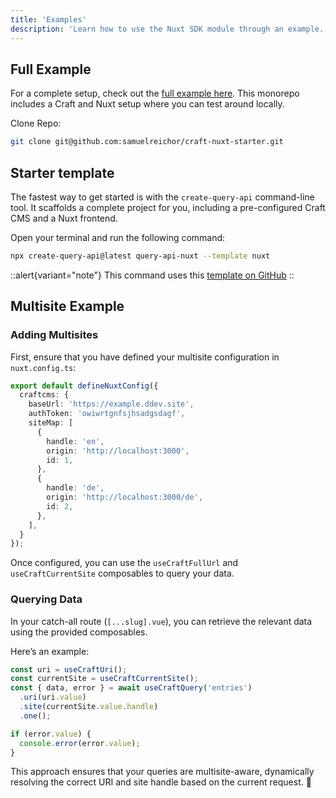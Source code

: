 ```yaml
---
title: 'Examples'
description: 'Learn how to use the Nuxt SDK module through an example.'
---
```


## Full Example

For a complete setup, check out the [full example here](https://github.com/samuelreichor/craft-nuxt-starter). 
This monorepo includes a Craft and Nuxt setup where you can test around locally.

Clone Repo: 

```bash
git clone git@github.com:samuelreichor/craft-nuxt-starter.git
```

## Starter template

The fastest way to get started is with the `create-query-api` command-line tool. It scaffolds a complete project for you, including a pre-configured Craft CMS and a Nuxt frontend.

Open your terminal and run the following command:

```bash
npx create-query-api@latest query-api-nuxt --template nuxt
```

::alert{variant="note"}
This command uses this [template on GitHub](https://github.com/samuelreichor/query-api-craft-starter/tree/examples/nuxt)
::

## Multisite Example

### Adding Multisites

First, ensure that you have defined your multisite configuration in `nuxt.config.ts`:  

```ts [nuxt.config.ts]
export default defineNuxtConfig({
  craftcms: {
    baseUrl: 'https://example.ddev.site',
    authToken: 'owiwrtgnfsjhsadgsdagf',
    siteMap: [
      {
        handle: 'en',
        origin: 'http://localhost:3000',
        id: 1,
      },
      {
        handle: 'de',
        origin: 'http://localhost:3000/de',
        id: 2,
      },
    ],
  }
});
```

Once configured, you can use the `useCraftFullUrl` and `useCraftCurrentSite` composables to query your data.  

### Querying Data

In your catch-all route (`[...slug].vue`), you can retrieve the relevant data using the provided composables.  

Here’s an example:  

```ts
const uri = useCraftUri();
const currentSite = useCraftCurrentSite();
const { data, error } = await useCraftQuery('entries')
  .uri(uri.value)
  .site(currentSite.value.handle)
  .one();

if (error.value) {
  console.error(error.value);
}
```

This approach ensures that your queries are multisite-aware, dynamically resolving the correct URI and site handle based on the current request. 🚀